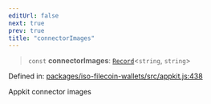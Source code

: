 ```yaml
---
editUrl: false
next: true
prev: true
title: "connectorImages"
---
```


> `const` **connectorImages**: [`Record`](https://www.typescriptlang.org/docs/handbook/utility-types.html#recordkeys-type)\<`string`, `string`\>

Defined in: [packages/iso-filecoin-wallets/src/appkit.js:438](https://github.com/hugomrdias/filecoin/blob/main/packages/iso-filecoin-wallets/src/appkit.js#L438)

Appkit connector images
